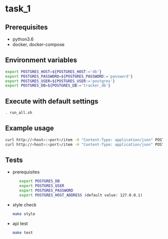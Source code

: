 # task_1

## Prerequisites
* python3.6
* docker, docker-compose

## Environment variables
```bash
export POSTGRES_HOST=${POSTGRES_HOST:='db'}
export POSTGRES_PASSWORD=${POSTGRES_PASSWORD:='password'}
export POSTGRES_USER=${POSTGRES_USER:='postgres'}
export POSTGRES_DB=${POSTGRES_DB:='tracker_db'}
```

## Execute with default settings
```bash
. run_all.sh
```

## Example usage
```bash
curl http://<host>:<port>/item -H "Content-Type: application/json" POST -d "{\"name\":\"<name>\",\"value\":<value>,\"external_id\":\"<external_id>\"}"
curl http://<host>:<port>/item -H "Content-Type: application/json" POST -d "{\"name\":\"<name>\",\"value\":<value>,\"external_id\":\"<external_id>\"}" --cookie "cart_id=<cart_id>"
```

## Tests
* prerequisites
  ```bash
	 export POSTGRES_DB
	 export POSTGRES_USER
	 export POSTGRES_PASSWORD
	 export POSTGRES_HOST_ADDRESS (default value: 127.0.0.1)
  ```
* style check
  ```bash
  make style
  ```
* api test
  ```bash
  make test
  ```  
